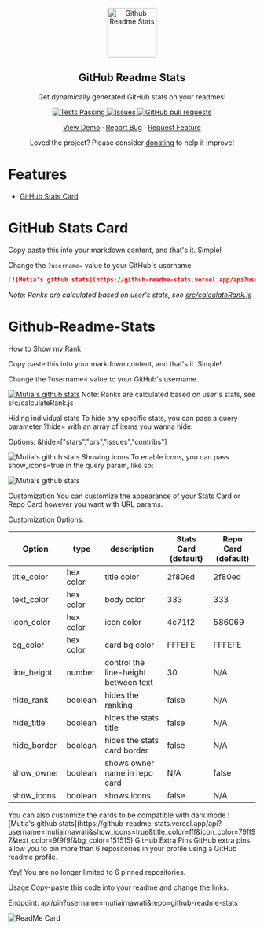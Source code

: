 <p align="center">
 <img width="100px" src="https://res.cloudinary.com/anuraghazra/image/upload/v1594908242/logo_ccswme.svg" align="center" alt="Github Readme Stats" /> 
 <h2 align="center">GitHub Readme Stats</h2>
 <p align="center">Get dynamically generated GitHub stats on your readmes!</p>
</p>
<p align="center">
    <a href="https://github.com/mutiairnawati/github-readme-stats/actions">
      <img alt="Tests Passing" src="https://github.com/mutiairnawati/github-readme-stats/workflows/Test/badge.svg" />
    </a>
    <a href="https://github.com/mutiairnawati/github-readme-stats/issues">
      <img alt="Issues" src="https://img.shields.io/github/issues/mutiairnawati/github-readme-stats?color=0088ff" />
    </a>
    <a href="https://github.com/mutiairnawati/github-readme-stats/pulls">
      <img alt="GitHub pull requests" src="https://img.shields.io/github/issues-pr/mutiairnawati/github-readme-stats?color=0088ff" />
    </a>
  </p>

  <p align="center">
    <a href="#demo">View Demo</a>
    ·
    <a href="https://github.com/mutiairnawati/github-readme-stats/issues">Report Bug</a>
    ·
    <a href="https://github.com/mutiairnawati/github-readme-stats/issues">Request Feature</a>
  </p>
</p>
<p align="center">Loved the project? Please consider <a href="https://www.paypal.me/mutiairnawati">donating</a> to help it improve!

# Features

- [GitHub Stats Card](#github-stats-card)

# GitHub Stats Card

Copy paste this into your markdown content, and that's it. Simple!

Change the `?username=` value to your GitHub's username.

```md
[![Mutia's github stats](https://github-readme-stats.vercel.app/api?username=mutiairnawati)](https://github.com/mutiairnawati/github-readme-stats)
```

_Note: Ranks are calculated based on user's stats, see [src/calculateRank.js](./src/calculateRank.js)_

# Github-Readme-Stats
How to Show my Rank

Copy paste this into your markdown content, and that's it. Simple!

Change the ?username= value to your GitHub's username.

[![Mutia's github stats](https://github-readme-stats.vercel.app/api?username=mutiairnawati)](https://github.com/mutiairnawati/github-readme-stats)
Note: Ranks are calculated based on user's stats, see src/calculateRank.js

Hiding individual stats
To hide any specific stats, you can pass a query parameter ?hide= with an array of items you wanna hide.

Options: &hide=["stars","prs","issues","contribs"]

![Mutia's github stats](https://github-readme-stats.vercel.app/api?username=mutiairnawati&hide=["contribs","prs"])
Showing icons
To enable icons, you can pass show_icons=true in the query param, like so:

![Mutia's github stats](https://github-readme-stats.vercel.app/api?username=mutiairnawati&show_icons=true)

Customization
You can customize the appearance of your Stats Card or Repo Card however you want with URL params.

Customization Options:

| Option      | type      | description                          | Stats Card (default) | Repo Card (default) |
| ----------- | --------- | ------------------------------------ | -------------------- | ------------------- |
| title_color | hex color | title color                          | 2f80ed               | 2f80ed              |
| text_color  | hex color | body color                           | 333                  | 333                 |
| icon_color  | hex color | icon color                           | 4c71f2               | 586069              |
| bg_color    | hex color | card bg color                        | FFFEFE               | FFFEFE              |
| line_height | number    | control the line-height between text | 30                   | N/A                 |
| hide_rank   | boolean   | hides the ranking                    | false                | N/A                 |
| hide_title  | boolean   | hides the stats title                | false                | N/A                 |
| hide_border | boolean   | hides the stats card border          | false                | N/A                 |
| show_owner  | boolean   | shows owner name in repo card        | N/A                  | false               |
| show_icons  | boolean   | shows icons                          | false                | N/A                 |
<p>
You can also customize the cards to be compatible with dark mode
![Mutia's github stats](https://github-readme-stats.vercel.app/api?username=mutiairnawati&show_icons=true&title_color=fff&icon_color=79ff97&text_color=9f9f9f&bg_color=151515)
GitHub Extra Pins
GitHub extra pins allow you to pin more than 6 repositories in your profile using a GitHub readme profile.

Yey! You are no longer limited to 6 pinned repositories.

Usage
Copy-paste this code into your readme and change the links.

Endpoint: api/pin?username=mutiairnawati&repo=github-readme-stats

![ReadMe Card](https://github-readme-stats.vercel.app/api/pin/?username=mutiairnawati&repo=github-readme-stats)
